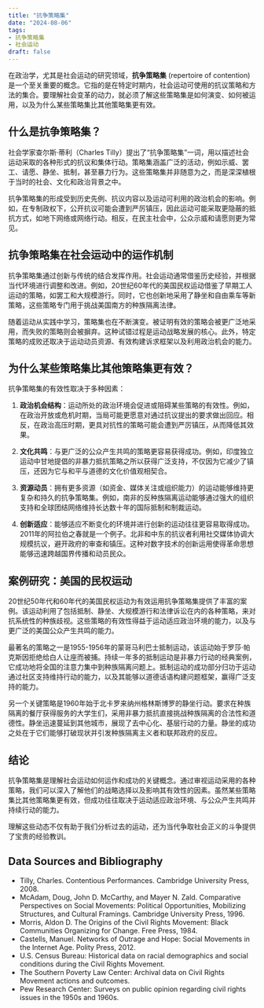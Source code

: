 ```yaml
---
title: "抗争策略集"
date: "2024-08-06"
tags: 
- 抗争策略集
- 社会运动
draft: false
---
```


在政治学，尤其是社会运动的研究领域，**抗争策略集** (repertoire of contention) 是一个至关重要的概念。它指的是在特定时期内，社会运动可使用的抗议策略和方法的集合。要理解社会变革的动力，就必须了解这些策略集是如何演变、如何被运用，以及为什么某些策略集比其他策略集更有效。

## 什么是抗争策略集？

社会学家查尔斯·蒂利（Charles Tilly）提出了“抗争策略集”一词，用以描述社会运动采取的各种形式的抗议和集体行动。策略集涵盖广泛的活动，例如示威、罢工、请愿、静坐、抵制，甚至暴力行为。这些策略集并非随意为之，而是深深植根于当时的社会、文化和政治背景之中。

抗争策略集的形成受到历史先例、抗议内容以及运动可利用的政治机会的影响。例如，在专制政权下，公开抗议可能会遭到严厉镇压，因此运动可能采取更隐蔽的抵抗方式，如地下网络或网络行动。相反，在民主社会中，公众示威和请愿则更为常见。

## 抗争策略集在社会运动中的运作机制

抗争策略集通过创新与传统的结合发挥作用。社会运动通常借鉴历史经验，并根据当代环境进行调整和改进。例如，20世纪60年代的美国民权运动借鉴了早期工人运动的策略，如罢工和大规模游行。同时，它也创新地采用了静坐和自由乘车等新策略，这些策略专门用于挑战美国南方的种族隔离法律。

随着运动从实践中学习，策略集也在不断演变。被证明有效的策略会被更广泛地采用，而失败的策略则会被摒弃。这种试错过程是运动战略发展的核心。此外，特定策略的成败还取决于运动动员资源、有效构建诉求框架以及利用政治机会的能力。

## 为什么某些策略集比其他策略集更有效？

抗争策略集的有效性取决于多种因素：

1. **政治机会结构**：运动所处的政治环境会促进或阻碍某些策略的有效性。例如，在政治开放或危机时期，当局可能更愿意对通过抗议提出的要求做出回应。相反，在政治高压时期，更具对抗性的策略可能会遭到严厉镇压，从而降低其效果。

2. **文化共鸣**：与更广泛的公众产生共鸣的策略更容易获得成功。例如，印度独立运动中甘地提倡的非暴力抵抗策略之所以获得广泛支持，不仅因为它减少了镇压，还因为它与和平与道德的文化价值观相契合。

3. **资源动员**：拥有更多资源（如资金、媒体关注或组织能力）的运动能够维持更复杂和持久的抗争策略集。例如，南非的反种族隔离运动能够通过强大的组织支持和全球团结网络维持长达数十年的国际抵制和制裁运动。

4. **创新适应**：能够适应不断变化的环境并进行创新的运动往往更容易取得成功。2011年的阿拉伯之春就是一个例子。北非和中东的抗议者利用社交媒体协调大规模抗议，避开政府的审查和镇压。这种对数字技术的创新运用使得革命思想能够迅速跨越国界传播和动员民众。

## 案例研究：美国的民权运动

20世纪50年代和60年代的美国民权运动为有效运用抗争策略集提供了丰富的案例。该运动利用了包括抵制、静坐、大规模游行和法律诉讼在内的各种策略，来对抗系统性的种族歧视。这些策略的有效性得益于运动适应政治环境的能力，以及与更广泛的美国公众产生共鸣的能力。

最著名的策略之一是1955-1956年的蒙哥马利巴士抵制运动，该运动始于罗莎·帕克斯因拒绝给白人让座而被捕。持续一年多的抵制运动是非暴力行动的经典案例，它成功地将全国的注意力集中到种族隔离问题上。抵制运动的成功部分归功于运动通过社区支持维持行动的能力，以及其能够以道德话语构建问题框架，赢得广泛支持的能力。

另一个关键策略是1960年始于北卡罗来纳州格林斯博罗的静坐行动。要求在种族隔离的餐厅获得服务的大学生们，采用非暴力抵抗直接挑战种族隔离的合法性和道德性。静坐迅速蔓延到其他城市，展现了去中心化、基层行动的力量。静坐的成功之处在于它们能够打破现状并引发种族隔离主义者和联邦政府的反应。

## 结论

抗争策略集是理解社会运动如何运作和成功的关键概念。通过审视运动采用的各种策略，我们可以深入了解他们的战略选择以及影响其有效性的因素。虽然某些策略集比其他策略集更有效，但成功往往取决于运动适应政治环境、与公众产生共鸣并持续行动的能力。

理解这些动态不仅有助于我们分析过去的运动，还为当代争取社会正义的斗争提供了宝贵的经验教训。


## Data Sources and Bibliography

* Tilly, Charles. Contentious Performances. Cambridge University Press, 2008.
* McAdam, Doug, John D. McCarthy, and Mayer N. Zald. Comparative Perspectives on Social Movements: Political Opportunities, Mobilizing Structures, and Cultural Framings. Cambridge University Press, 1996.
* Morris, Aldon D. The Origins of the Civil Rights Movement: Black Communities Organizing for Change. Free Press, 1984.
* Castells, Manuel. Networks of Outrage and Hope: Social Movements in the Internet Age. Polity Press, 2012.
* U.S. Census Bureau: Historical data on racial demographics and social conditions during the Civil Rights Movement.
* The Southern Poverty Law Center: Archival data on Civil Rights Movement actions and outcomes.
* Pew Research Center: Surveys on public opinion regarding civil rights issues in the 1950s and 1960s.


